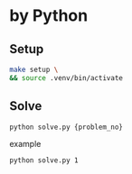 by Python
===

## Setup

```bash
make setup \
&& source .venv/bin/activate
```

## Solve

```bash
python solve.py {problem_no}
```

example

```bash
python solve.py 1
```